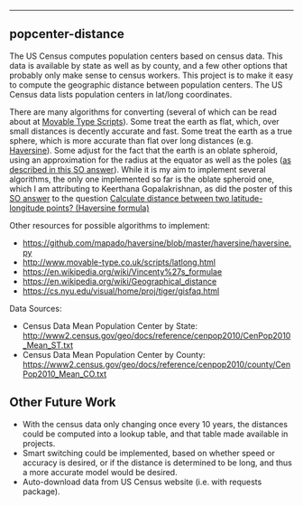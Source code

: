 -----
popcenter-distance
-----


The US Census computes population centers based on census data. This data is
available by state as well as by county, and a few other options that probably
only make sense to census workers. This project is to make it easy to compute
the geographic distance between population centers. The US Census data lists
population centers in lat/long coordinates.

There are many algorithms for converting (several of which can be read about
at [Movable Type Scripts](http://www.movable-type.co.uk/scripts/latlong.html)).
Some treat the earth as flat, which, over small distances is decently accurate 
and fast. Some treat the earth as a true sphere, which is more accurate than
flat over long distances (e.g.
[Haversine](https://en.wikipedia.org/wiki/Haversine_formula)). Some adjust for
the fact that the earth is an oblate spheroid, using an approximation for
the radius at the equator as well as the poles 
([as described in this SO answer](https://stackoverflow.com/a/37870363/2364215)).
While it is my aim to implement several algorithms, the only one implemented so
far is the oblate spheroid one, which I am attributing to Keerthana
Gopalakrishnan, as did the poster of this
[SO answer](https://stackoverflow.com/a/49916544/2364215) to the question
[Calculate distance between two latitude-longitude points? (Haversine formula)](https://stackoverflow.com/questions/27928/calculate-distance-between-two-latitude-longitude-points-haversine-formula)


Other resources for possible algorithms to implement:

* https://github.com/mapado/haversine/blob/master/haversine/haversine.py
* http://www.movable-type.co.uk/scripts/latlong.html
* https://en.wikipedia.org/wiki/Vincenty%27s_formulae
* https://en.wikipedia.org/wiki/Geographical_distance
* https://cs.nyu.edu/visual/home/proj/tiger/gisfaq.html

Data Sources:

* Census Data Mean Population Center by State:
    http://www2.census.gov/geo/docs/reference/cenpop2010/CenPop2010_Mean_ST.txt
* Census Data Mean Population Center by County:
    https://www2.census.gov/geo/docs/reference/cenpop2010/county/CenPop2010_Mean_CO.txt

Other Future Work
-------
* With the census data only changing once every 10 years, the distances could be
computed into a lookup table, and that table made available in projects.
* Smart switching could be implemented, based on whether speed or accuracy is
desired, or if the distance is determined to be long, and thus a more accurate
model would be desired.
* Auto-download data from US Census website (i.e. with requests package).

